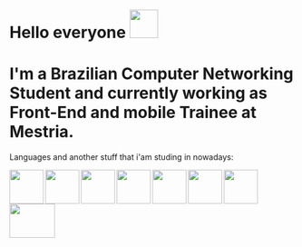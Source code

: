 
 # Hello everyone <img align="rigth" width="50" height="50" src="https://images.emojiterra.com/google/android-11/512px/1f525.png"> 
 # I'm a Brazilian Computer Networking Student and currently working as Front-End and mobile Trainee at Mestria.
 
  Languages and another stuff that i'am studing in nowadays:
 
 <img align="left" width="60" height="60" src="https://cdn.freebiesupply.com/logos/large/2x/react-1-logo-png-transparent.png">
 <img align="left" width="60" height="60" src="https://fei.edu.br/~gwachs/disciplinas/CC4670/slides/Aula05/slides/images/react_native_logo.png">
 <img align="left" width="60" height="60" src="https://upload.wikimedia.org/wikipedia/commons/thumb/9/99/Unofficial_JavaScript_logo_2.svg/480px-Unofficial_JavaScript_logo_2.svg.png">
 <img align="left" width="60" height="60" src="https://image.flaticon.com/icons/png/512/919/919826.png">
 <img align="left" width="60" height="60" src="https://mauriciomikulski.github.io/img/logos/html.png">
 <img align="left" width="60" height="60" src="https://brandslogos.com/wp-content/uploads/thumbs/php-logo-vector.svg">
 <img align="left" width="60" height="60" src="https://git-scm.com/images/logos/downloads/Git-Icon-1788C.png">
 <img align="left" width="80" height="60" src="https://devtools.com.br/blog/wp-content/uploads/2013/06/MySQL-Logo.wine_.png">

 

